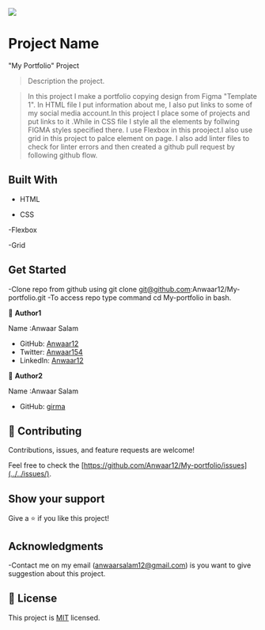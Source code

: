 ![](https://img.shields.io/badge/Microverse-blueviolet)

# Project Name

"My Portfolio" Project

> Description the project.

> In this project I make a portfolio copying design from Figma "Template 1". In HTML file I put information about me, I also put links to some of my social media account.In this project I place some of projects and put links to it .While in CSS file I style all the elements by follwing FIGMA styles specified there. I use Flexbox in this prooject.I also use grid in this project to palce element on page. I also add linter files to check for linter errors and then created a github pull request by following github flow.

## Built With

- HTML

- CSS

-Flexbox

-Grid

## Get Started

-Clone repo from github using git clone git@github.com:Anwaar12/My-portfolio.git
-To access repo type command cd My-portfolio in bash.

👤 **Author1**

Name :Anwaar Salam

- GitHub: [Anwaar12](https://github.com/Anwaar12)
- Twitter: [Anwaar154](https://twitter.com/Anwaar154)
- LinkedIn: [Anwaar12](https://www.linkedin.com/in/anwaar-salam-61a3821b0/)

👤 **Author2**

Name :Anwaar Salam

- GitHub: [girma](https://github.com/girma336)

## 🤝 Contributing

Contributions, issues, and feature requests are welcome!

Feel free to check the [https://github.com/Anwaar12/My-portfolio/issues](../../issues/).

## Show your support

Give a ⭐️ if you like this project!

## Acknowledgments

-Contact me on my email (anwaarsalam12@gmail.com) is you want to give suggestion about this project.

## 📝 License

This project is [MIT](https://choosealicense.com/licenses/mit/) licensed.
